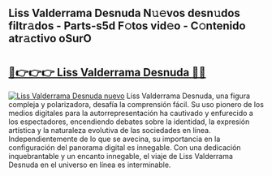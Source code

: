 ## Liss Valderrama Desnuda N𝚞𝚎vos desn𝚞dos filtr𝚊dos - Parts-s5d F𝚘tos vid𝚎o - C𝚘ntenido atr𝚊ctivo oSurO

# <h2><a href="http://mb02euv.tromn.icu/?c=Liss+Valderrama+Desnuda">🔗👉👉👉 Liss Valderrama Desnuda 🔗🔗</a></h2>

[![Liss Valderrama Desnuda nuevo](https://i.imgur.com/pEAQMta.gif)](http://mb02euv.tromn.icu/?c=Liss+Valderrama+Desnuda)
Liss Valderrama Desnuda, una figura compleja y polarizadora, desafía la comprensión fácil. Su uso pionero de los medios digitales para la autorrepresentación ha cautivado y enfurecido a los espectadores, encendiendo debates sobre la identidad, la expresión artística y la naturaleza evolutiva de las sociedades en línea. Independientemente de lo que se avecina, su importancia en la configuración del panorama digital es innegable. Con una dedicación inquebrantable y un encanto innegable, el viaje de Liss Valderrama Desnuda en el universo en línea es interminable.
